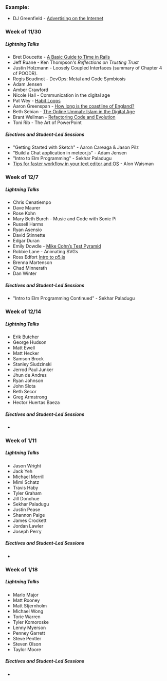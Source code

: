 ### Example:

* DJ Greenfield - [Advertising on the Internet](https://gist.github.com/AllPurposeName/7c117da4b0345eb6b817)

### **Week of 11/30**

##### Lightning Talks

* Bret Doucette - [A Basic Guide to Time in Rails](https://gist.github.com/bad6e/b9d6bd099295b86c0605)
* Jeff Ruane - Ken Thompson's *Reflections on Trusting Trust*
* Justin Holzmann - Loosely Coupled Interfaces (summary of Chapter 4 of POODR).
* Regis Boudinot - DevOps: Metal and Code Symbiosis
* Adam Jensen
* Amber Crawford
* Nicole Hall - Communication in the digital age
* Pat Wey - [Habit Loops](https://gist.github.com/patwey/ef59e9ce13caf4915891)
* Aaron Greenspan - [How long is the coastline of England?](https://gist.github.com/afg419/4e03ca48f01ae9fe2e84)
* Beth Sebian - [The Online Ummah: Islam in the Digital Age](https://github.com/bethsebian/m2_lightning_talk)
* Brant Wellman - [Refactoring Code and Evolution](https://gist.github.com/brantwellman/a5cd97065392ef9b7268)
* Toni Rib - The Art of PowerPoint

##### Electives and Student-Led Sessions

* "Getting Started with Sketch" - Aaron Careaga & Jason Pilz
* "Build a Chat application in meteor.js" - Adam Jensen
* "Intro to Elm Programming" - Sekhar Paladugu
* [Tips for faster workflow in your text editor and OS](https://gist.github.com/MowAlon/1641b1208aba11a15d85#file-new_student_machine_speedies-md) - Alon Waisman

### **Week of 12/7**

##### Lightning Talks

* Chris Cenatiempo
* Dave Maurer
* Rose Kohn
* Mary Beth Burch - Music and Code with Sonic Pi
* Russell Harms
* Ryan Asensio
* David Stinnette
* Edgar Duran
* Emily Dowdle - [Mike Cohn’s Test Pyramid](https://gist.github.com/emilydowdle/970f41008ae865b121cb)
* Robbie Lane - Animating SVGs
* Ross Edfort [Intro to p5.js](https://rossedfort.wordpress.com/2015/10/01/exploring-p5-js/)
* Brenna Martenson
* Chad Minnerath
* Dan Winter

##### Electives and Student-Led Sessions

* "Intro to Elm Programming Continued" - Sekhar Paladugu

### **Week of 12/14**

##### Lightning Talks

* Erik Butcher
* George Hudson
* Matt Ewell
* Matt Hecker
* Samson Brock
* Stanley Siudzinski
* Jerrod Paul Junker
* Jhun de Andres
* Ryan Johnson
* John Slota
* Beth Secor
* Greg Armstrong
* Hector Huertas Baeza

##### Electives and Student-Led Sessions

* 

### **Week of 1/11**

##### Lightning Talks

* Jason Wright
* Jack Yeh
* Michael Merrill
* Mimi Schatz
* Travis Haby
* Tyler Graham
* Jill Donohue
* Sekhar Paladugu
* Justin Pease
* Shannon Paige
* James Crockett
* Jordan Lawler
* Joseph Perry

##### Electives and Student-Led Sessions

* 

### **Week of 1/18**

##### Lightning Talks

* Marlo Major
* Matt Rooney
* Matt Stjernholm
* Michael Wong
* Torie Warren
* Tyler Komoroske
* Lenny Myerson
* Penney Garrett
* Steve Pentler
* Steven Olson
* Taylor Moore

##### Electives and Student-Led Sessions

* 
